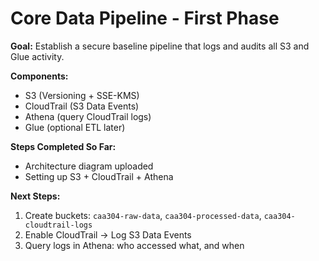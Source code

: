 # Core Data Pipeline - First Phase

**Goal:** Establish a secure baseline pipeline that logs and audits all S3 and Glue activity.

**Components:**
- S3 (Versioning + SSE-KMS)
- CloudTrail (S3 Data Events)
- Athena (query CloudTrail logs)
- Glue (optional ETL later)

**Steps Completed So Far:**
- Architecture diagram uploaded
- Setting up S3 + CloudTrail + Athena

**Next Steps:**
1. Create buckets: `caa304-raw-data`, `caa304-processed-data`, `caa304-cloudtrail-logs`
2. Enable CloudTrail → Log S3 Data Events
3. Query logs in Athena: who accessed what, and when
